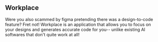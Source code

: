 ## Workplace

Were you also scammed by figma pretending there was a design-to-code feature? Fret not! Workplace is an application that allows you to focus on your designs and generates accurate code for you-- unlike existing AI softwares that don't quite work at all!
